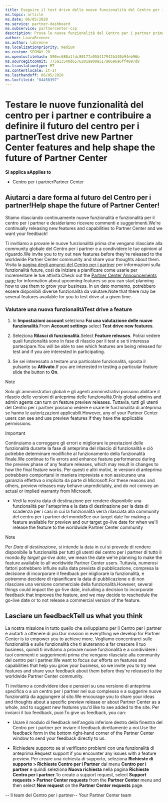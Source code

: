```yaml
---
title: Eseguire il test drive delle nuove funzionalità del Centro per i partner
ms.topic: article
ms.date: 06/05/2020
ms.service: partner-dashboard
ms.subservice: partnercenter-csp
description: Prova le nuove funzionalità del Centro per i partner prima che vengano rilasciate e facci sapere cosa ne pensi. Aiutarci a dare forma al futuro del Centro per i partner!
author: LauraBrenner
ms.author: labrenne
ms.localizationpriority: medium
ms.custom: SEOMAY.20
ms.openlocfilehash: 590ec680a1fdc80177a955417942b340b94eb96b
ms.sourcegitcommit: 775a13540d6576201a900e517a0696a6ff4897d8
ms.translationtype: MT
ms.contentlocale: it-IT
ms.lasthandoff: 06/05/2020
ms.locfileid: "84458397"
---
```

# <a name="test-drive-new-partner-center-features-and-help-shape-the-future-of-partner-center"></a><span data-ttu-id="a8fb0-104">Testare le nuove funzionalità del centro per i partner e contribuire a definire il futuro del centro per i partner</span><span class="sxs-lookup"><span data-stu-id="a8fb0-104">Test drive new Partner Center features and help shape the future of Partner Center</span></span>

<span data-ttu-id="a8fb0-105">**Si applica a**</span><span class="sxs-lookup"><span data-stu-id="a8fb0-105">**Applies to**</span></span>

- <span data-ttu-id="a8fb0-106">Centro per i partner</span><span class="sxs-lookup"><span data-stu-id="a8fb0-106">Partner Center</span></span>

## <a name="help-shape-the-future-of-partner-center"></a><span data-ttu-id="a8fb0-107">Aiutarci a dare forma al futuro del Centro per i partner!</span><span class="sxs-lookup"><span data-stu-id="a8fb0-107">Help shape the future of Partner Center!</span></span>

<span data-ttu-id="a8fb0-108">Stiamo rilasciando continuamente nuove funzionalità e funzionalità per il centro per i partner e desideriamo ricevere commenti e suggerimenti.</span><span class="sxs-lookup"><span data-stu-id="a8fb0-108">We're continually releasing new features and capabilities to Partner Center and we want your feedback!</span></span> 

<span data-ttu-id="a8fb0-109">Ti invitiamo a provare le nuove funzionalità prima che vengano rilasciate alla community globale del Centro per i partner e a condividere le tue opinioni al riguardo.</span><span class="sxs-lookup"><span data-stu-id="a8fb0-109">We invite you to try out new features before they're released to the worldwide Partner Center community and share your thoughts about them.</span></span> <span data-ttu-id="a8fb0-110">Visita la [pagina degli annunci del Centro per i partner](announcements/index.md) per informazioni sulla funzionalità future, così da iniziare a pianificare come usarle per incrementare le tue attività.</span><span class="sxs-lookup"><span data-stu-id="a8fb0-110">Check out the [Partner Center Announcements page](announcements/index.md) for information about upcoming features so you can start planning how to use them to grow your business.</span></span> <span data-ttu-id="a8fb0-111">In un dato momento, potrebbero essere disponibili diverse funzionalità da valutare.</span><span class="sxs-lookup"><span data-stu-id="a8fb0-111">Note that there may be several features available for you to test drive at a given time.</span></span>

### <a name="test-drive-a-feature"></a><span data-ttu-id="a8fb0-112">Valutare una nuova funzionalità</span><span class="sxs-lookup"><span data-stu-id="a8fb0-112">Test drive a feature</span></span>

1. <span data-ttu-id="a8fb0-113">In **Impostazioni account** seleziona **Fai una valutazione delle nuove funzionalità**.</span><span class="sxs-lookup"><span data-stu-id="a8fb0-113">From **Account settings** select **Test drive new features**.</span></span>

2. <span data-ttu-id="a8fb0-114">Seleziona **Rilasci di funzionalità**.</span><span class="sxs-lookup"><span data-stu-id="a8fb0-114">Select **Feature releases**.</span></span> <span data-ttu-id="a8fb0-115">Potrai vedere quali funzionalità sono in fase di rilascio per il test e se ti interessa partecipare.</span><span class="sxs-lookup"><span data-stu-id="a8fb0-115">You will be able to see which features are being released for test and if you are interested in participating.</span></span>

3. <span data-ttu-id="a8fb0-116">Se sei interessato a testare una particolare funzionalità, sposta il pulsante su **Attivato**.</span><span class="sxs-lookup"><span data-stu-id="a8fb0-116">If you are interested in testing a particular feature slide the button to **On**.</span></span>

> [!NOTE]  
> <span data-ttu-id="a8fb0-117">Solo gli amministratori globali e gli agenti amministrativi possono abilitare il rilascio delle versioni di anteprima delle funzionalità.</span><span class="sxs-lookup"><span data-stu-id="a8fb0-117">Only global admins and admin agents can turn on feature preview releases.</span></span> <span data-ttu-id="a8fb0-118">Tuttavia, tutti gli utenti del Centro per i partner possono vedere e usare le funzionalità di anteprima se hanno le autorizzazioni applicabili.</span><span class="sxs-lookup"><span data-stu-id="a8fb0-118">However, any of your Partner Center users can see and use preview features if they have the applicable permissions.</span></span>

> [!IMPORTANT]  
> <span data-ttu-id="a8fb0-119">Continuiamo a correggere gli errori e migliorare le prestazioni delle funzionalità durante la fase di anteprima del rilascio di funzionalità e ciò potrebbe determinare modifiche al funzionamento della funzionalità finale.</span><span class="sxs-lookup"><span data-stu-id="a8fb0-119">We continue to fix errors and enhance feature performance during the preview phase of any feature releases, which may result in changes to how the final feature works.</span></span> <span data-ttu-id="a8fb0-120">Per questi e altri motivi, le versioni di anteprima potrebbero comportarsi in maniera imprevista e non assicurano una garanzia effettiva o implicita da parte di Microsoft.</span><span class="sxs-lookup"><span data-stu-id="a8fb0-120">For these reasons and others, preview releases may behave unpredictably, and do not convey an actual or implied warranty from Microsoft.</span></span>

- <span data-ttu-id="a8fb0-121">Vedi la nostra data di destinazione per rendere disponibile una funzionalità per l'anteprima e la data di destinazione per la data di scadenza per i casi in cui la funzionalità verrà rilasciata alla community del centro per i partner del mondo</span><span class="sxs-lookup"><span data-stu-id="a8fb0-121">See our target date for making a feature available for preview and our target go-live date for when we'll release the feature to the worldwide Partner Center community</span></span>

> [!NOTE]  
> <span data-ttu-id="a8fb0-122">Per *Data di destinazione*, si intende la data in cui si prevede di rendere disponibile la funzionalità per tutti gli utenti del centro per i partner di tutto il mondo.</span><span class="sxs-lookup"><span data-stu-id="a8fb0-122">By *target go-live date*, we mean the date we're planning to make the feature available to all worldwide Partner Center users.</span></span> <span data-ttu-id="a8fb0-123">Tuttavia, numerosi fattori potrebbero influire sulla data prevista di pubblicazione, compresa la decisione di incorporare il feedback per migliorare la funzionalità, e potremmo decidere di ripianificare la data di pubblicazione o di non rilasciare una versione commerciale della funzionalità.</span><span class="sxs-lookup"><span data-stu-id="a8fb0-123">However, several things could impact the go-live date, including a decision to incorporate feedback that improves the feature, and we may decide to reschedule the go-live date or to not release a commercial version of the feature.</span></span>  
 
## <a name="tell-us-what-you-think"></a><span data-ttu-id="a8fb0-124">Lasciare un feedback</span><span class="sxs-lookup"><span data-stu-id="a8fb0-124">Tell us what you think</span></span>

<span data-ttu-id="a8fb0-125">La nostra missione in tutto quello che sviluppiamo per il Centro per i partner è aiutarti a ottenere di più.</span><span class="sxs-lookup"><span data-stu-id="a8fb0-125">Our mission in everything we develop for Partner Center is to empower you to achieve more.</span></span> <span data-ttu-id="a8fb0-126">Vogliamo concentrarci sulle funzionalità e sulle funzionalità che ti aiuteranno a far crescere il tuo business, quindi ti invitiamo a provare nuove funzionalità e a condividere i tuoi commenti e suggerimenti prima che vengano rilasciate alla community del centro per i partner.</span><span class="sxs-lookup"><span data-stu-id="a8fb0-126">We want to focus our efforts on features and capabilities that help you grow your business, so we invite you to try new features and share your feedback about them before they're released to the worldwide Partner Center community.</span></span> 

<span data-ttu-id="a8fb0-127">Ti invitiamo a condividere idee e pensieri su una versione di anteprima specifica o a un centro per i partner nel suo complesso e a suggerire nuove funzionalità da aggiungere al sito.</span><span class="sxs-lookup"><span data-stu-id="a8fb0-127">We encourage you to share your ideas and thoughts about a specific preview release or about Partner Center as a whole, and to suggest new features you'd like to see added to the site.</span></span> <span data-ttu-id="a8fb0-128">Per inviarci il tuo feedback, puoi:</span><span class="sxs-lookup"><span data-stu-id="a8fb0-128">To give us feedback, you can:</span></span>  

- <span data-ttu-id="a8fb0-129">Usare il modulo di feedback nell'angolo inferiore destro della finestra del Centro per i partner per inviare il feedback direttamente a noi.</span><span class="sxs-lookup"><span data-stu-id="a8fb0-129">Use the feedback form in the bottom right-hand corner of the Partner Center window to send your feedback directly to us.</span></span> 

- <span data-ttu-id="a8fb0-130">Richiedere supporto se si verificano problemi con una funzionalità di anteprima.</span><span class="sxs-lookup"><span data-stu-id="a8fb0-130">Request support if you encounter any issues with a feature preview.</span></span> <span data-ttu-id="a8fb0-131">Per creare una richiesta di supporto, seleziona **Richieste di supporto > Richieste Centro per i Partner** dal menu **Centro per i partner** e quindi seleziona **Nuova richiesta** nella pagina **Richieste Centro per i partner**.</span><span class="sxs-lookup"><span data-stu-id="a8fb0-131">To create a support request, select **Support requests > Partner Center requests** from the **Partner Center** menu and then select **New request** on the **Partner Center requests** page.</span></span>


<span data-ttu-id="a8fb0-132">-- Il team del Centro per i partner</span><span class="sxs-lookup"><span data-stu-id="a8fb0-132">-- Your Partner Center team</span></span>
